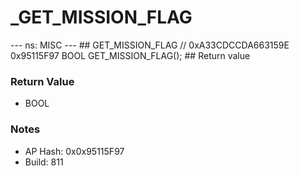 # _GET_MISSION_FLAG

--- ns: MISC --- ## GET_MISSION_FLAG  // 0xA33CDCCDA663159E 0x95115F97 BOOL GET_MISSION_FLAG();   ## Return value

### Return Value
* BOOL

### Notes
* AP Hash: 0x0x95115F97
* Build: 811

